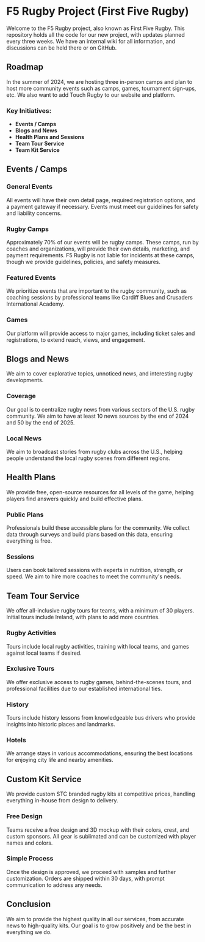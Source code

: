 # F5 Rugby Project (First Five Rugby)

Welcome to the F5 Rugby project, also known as First Five Rugby. This repository holds all the code for our new project, with updates planned every three weeks. We have an internal wiki for all information, and discussions can be held there or on GitHub.

## Roadmap

In the summer of 2024, we are hosting three in-person camps and plan to host more community events such as camps, games, tournament sign-ups, etc. We also want to add Touch Rugby to our website and platform.

### Key Initiatives:
- **Events / Camps**
- **Blogs and News**
- **Health Plans and Sessions**
- **Team Tour Service**
- **Team Kit Service**

## Events / Camps

### General Events

All events will have their own detail page, required registration options, and a payment gateway if necessary. Events must meet our guidelines for safety and liability concerns.

### Rugby Camps

Approximately 70% of our events will be rugby camps. These camps, run by coaches and organizations, will provide their own details, marketing, and payment requirements. F5 Rugby is not liable for incidents at these camps, though we provide guidelines, policies, and safety measures.

### Featured Events

We prioritize events that are important to the rugby community, such as coaching sessions by professional teams like Cardiff Blues and Crusaders International Academy. 

### Games

Our platform will provide access to major games, including ticket sales and registrations, to extend reach, views, and engagement.

## Blogs and News

We aim to cover explorative topics, unnoticed news, and interesting rugby developments.

### Coverage

Our goal is to centralize rugby news from various sectors of the U.S. rugby community. We aim to have at least 10 news sources by the end of 2024 and 50 by the end of 2025.

### Local News

We aim to broadcast stories from rugby clubs across the U.S., helping people understand the local rugby scenes from different regions.

## Health Plans

We provide free, open-source resources for all levels of the game, helping players find answers quickly and build effective plans.

### Public Plans

Professionals build these accessible plans for the community. We collect data through surveys and build plans based on this data, ensuring everything is free.

### Sessions

Users can book tailored sessions with experts in nutrition, strength, or speed. We aim to hire more coaches to meet the community's needs.

## Team Tour Service

We offer all-inclusive rugby tours for teams, with a minimum of 30 players. Initial tours include Ireland, with plans to add more countries.

### Rugby Activities

Tours include local rugby activities, training with local teams, and games against local teams if desired.

### Exclusive Tours

We offer exclusive access to rugby games, behind-the-scenes tours, and professional facilities due to our established international ties.

### History

Tours include history lessons from knowledgeable bus drivers who provide insights into historic places and landmarks.

### Hotels

We arrange stays in various accommodations, ensuring the best locations for enjoying city life and nearby amenities.

## Custom Kit Service

We provide custom STC branded rugby kits at competitive prices, handling everything in-house from design to delivery.

### Free Design

Teams receive a free design and 3D mockup with their colors, crest, and custom sponsors. All gear is sublimated and can be customized with player names and colors.

### Simple Process

Once the design is approved, we proceed with samples and further customization. Orders are shipped within 30 days, with prompt communication to address any needs.

## Conclusion

We aim to provide the highest quality in all our services, from accurate news to high-quality kits. Our goal is to grow positively and be the best in everything we do.

